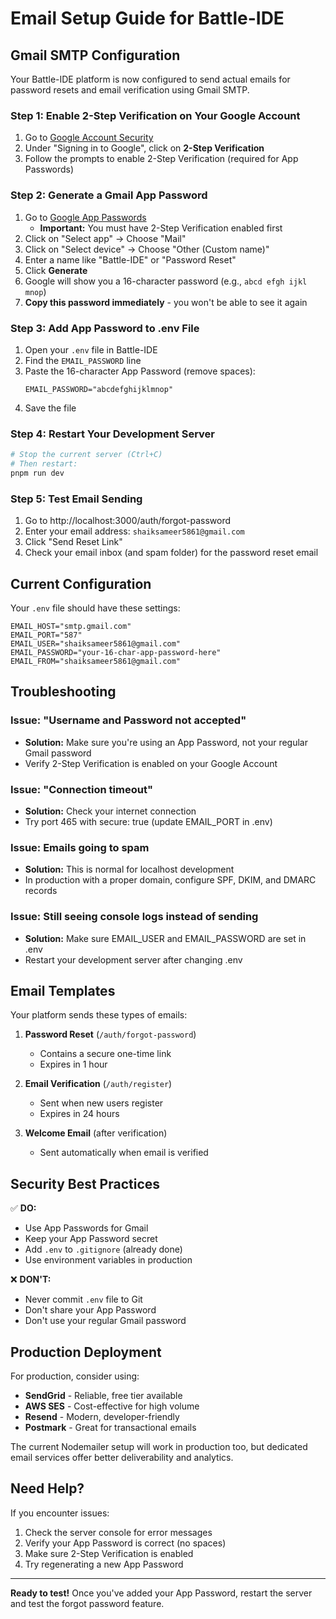 # Email Setup Guide for Battle-IDE

## Gmail SMTP Configuration

Your Battle-IDE platform is now configured to send actual emails for password resets and email verification using Gmail SMTP.

### Step 1: Enable 2-Step Verification on Your Google Account

1. Go to [Google Account Security](https://myaccount.google.com/security)
2. Under "Signing in to Google", click on **2-Step Verification**
3. Follow the prompts to enable 2-Step Verification (required for App Passwords)

### Step 2: Generate a Gmail App Password

1. Go to [Google App Passwords](https://myaccount.google.com/apppasswords)
   - **Important:** You must have 2-Step Verification enabled first
2. Click on "Select app" → Choose "Mail"
3. Click on "Select device" → Choose "Other (Custom name)"
4. Enter a name like "Battle-IDE" or "Password Reset"
5. Click **Generate**
6. Google will show you a 16-character password (e.g., `abcd efgh ijkl mnop`)
7. **Copy this password immediately** - you won't be able to see it again

### Step 3: Add App Password to .env File

1. Open your `.env` file in Battle-IDE
2. Find the `EMAIL_PASSWORD` line
3. Paste the 16-character App Password (remove spaces):
   ```
   EMAIL_PASSWORD="abcdefghijklmnop"
   ```
4. Save the file

### Step 4: Restart Your Development Server

```bash
# Stop the current server (Ctrl+C)
# Then restart:
pnpm run dev
```

### Step 5: Test Email Sending

1. Go to http://localhost:3000/auth/forgot-password
2. Enter your email address: `shaiksameer5861@gmail.com`
3. Click "Send Reset Link"
4. Check your email inbox (and spam folder) for the password reset email

## Current Configuration

Your `.env` file should have these settings:

```env
EMAIL_HOST="smtp.gmail.com"
EMAIL_PORT="587"
EMAIL_USER="shaiksameer5861@gmail.com"
EMAIL_PASSWORD="your-16-char-app-password-here"
EMAIL_FROM="shaiksameer5861@gmail.com"
```

## Troubleshooting

### Issue: "Username and Password not accepted"
- **Solution:** Make sure you're using an App Password, not your regular Gmail password
- Verify 2-Step Verification is enabled on your Google Account

### Issue: "Connection timeout"
- **Solution:** Check your internet connection
- Try port 465 with secure: true (update EMAIL_PORT in .env)

### Issue: Emails going to spam
- **Solution:** This is normal for localhost development
- In production with a proper domain, configure SPF, DKIM, and DMARC records

### Issue: Still seeing console logs instead of sending
- **Solution:** Make sure EMAIL_USER and EMAIL_PASSWORD are set in .env
- Restart your development server after changing .env

## Email Templates

Your platform sends these types of emails:

1. **Password Reset** (`/auth/forgot-password`)
   - Contains a secure one-time link
   - Expires in 1 hour

2. **Email Verification** (`/auth/register`)
   - Sent when new users register
   - Expires in 24 hours

3. **Welcome Email** (after verification)
   - Sent automatically when email is verified

## Security Best Practices

✅ **DO:**
- Use App Passwords for Gmail
- Keep your App Password secret
- Add `.env` to `.gitignore` (already done)
- Use environment variables in production

❌ **DON'T:**
- Never commit `.env` file to Git
- Don't share your App Password
- Don't use your regular Gmail password

## Production Deployment

For production, consider using:
- **SendGrid** - Reliable, free tier available
- **AWS SES** - Cost-effective for high volume
- **Resend** - Modern, developer-friendly
- **Postmark** - Great for transactional emails

The current Nodemailer setup will work in production too, but dedicated email services offer better deliverability and analytics.

## Need Help?

If you encounter issues:
1. Check the server console for error messages
2. Verify your App Password is correct (no spaces)
3. Make sure 2-Step Verification is enabled
4. Try regenerating a new App Password

---

**Ready to test!** Once you've added your App Password, restart the server and test the forgot password feature.
